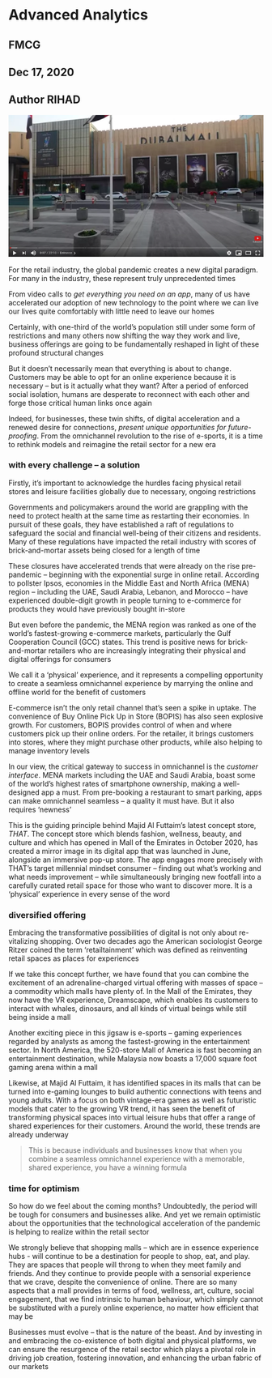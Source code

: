 # Advanced Analytics
## FMCG
## Dec 17, 2020
## Author RIHAD

[![SC2 Video](assets/SC2_youtube.png)](https://www.youtube.com/watch?v=asvgNkTB0RQ "SC2 RAnalytics - Click to Watch!")

For the retail industry, the global pandemic creates a new digital paradigm. For many in the industry, these represent truly unprecedented times

From video calls to *get everything you need on an app*, many of us have accelerated our adoption of new technology to the point where we can live our lives quite comfortably with little need to leave our homes

Certainly, with one-third of the world’s population still under some form of restrictions and many others now shifting the way they work and live, business offerings are going to be fundamentally reshaped in light of these profound structural changes

But it doesn’t necessarily mean that everything is about to change. Customers may be able to opt for an online experience because it is necessary – but is it actually what they want? After a period of enforced social isolation, humans are desperate to reconnect with each other and forge those critical human links once again

Indeed, for businesses, these twin shifts, of digital acceleration and a renewed desire for connections, *present unique opportunities for future-proofing*. From the omnichannel revolution to the rise of e-sports, it is a time to rethink models and reimagine the retail sector for a new era

### with every challenge – a solution
Firstly, it’s important to acknowledge the hurdles facing physical retail stores and leisure facilities globally due to necessary, ongoing restrictions

Governments and policymakers around the world are grappling with the need to protect health at the same time as restarting their economies. In pursuit of these goals, they have established a raft of regulations to safeguard the social and financial well-being of their citizens and residents. Many of these regulations have impacted the retail industry with scores of brick-and-mortar assets being closed for a length of time

These closures have accelerated trends that were already on the rise pre-pandemic – beginning with the exponential surge in online retail. According to pollster Ipsos, economies in the Middle East and North Africa (MENA) region – including the UAE, Saudi Arabia, Lebanon, and Morocco – have experienced double-digit growth in people turning to e-commerce for products they would have previously bought in-store

But even before the pandemic, the MENA region was ranked as one of the world’s fastest-growing e-commerce markets, particularly the Gulf Cooperation Council (GCC) states. This trend is positive news for brick-and-mortar retailers who are increasingly integrating their physical and digital offerings for consumers

We call it a ‘physical’ experience, and it represents a compelling opportunity to create a seamless omnichannel experience by marrying the online and offline world for the benefit of customers

E-commerce isn’t the only retail channel that’s seen a spike in uptake. The convenience of Buy Online Pick Up in Store (BOPIS) has also seen explosive growth. For customers, BOPIS provides control of when and where customers pick up their online orders. For the retailer, it brings customers into stores, where they might purchase other products, while also helping to manage inventory levels

In our view, the critical gateway to success in omnichannel is the *customer interface*. MENA markets including the UAE and Saudi Arabia, boast some of the world’s highest rates of smartphone ownership, making a well-designed app a must. From pre-booking a restaurant to smart parking, apps can make omnichannel seamless – a quality it must have. But it also requires ‘newness’

This is the guiding principle behind Majid Al Futtaim’s latest concept store, *THAT*. The concept store which blends fashion, wellness, beauty, and culture and which has opened in Mall of the Emirates in October 2020, has created a mirror image in its digital app that was launched in June, alongside an immersive pop-up store. The app engages more precisely with THAT’s target millennial mindset consumer – finding out what’s working and what needs improvement – while simultaneously bringing new footfall into a carefully curated retail space for those who want to discover more. It is a ‘physical’ experience in every sense of the word

### diversified offering
Embracing the transformative possibilities of digital is not only about re-vitalizing shopping. Over two decades ago the American sociologist George Ritzer coined the term ‘retailtainment’ which was defined as reinventing retail spaces as places for experiences

If we take this concept further, we have found that you can combine the excitement of an adrenaline-charged virtual offering with masses of space – a commodity which malls have plenty of. In the Mall of the Emirates, they now have the VR experience, Dreamscape, which enables its customers to interact with whales, dinosaurs, and all kinds of virtual beings while still being inside a mall

Another exciting piece in this jigsaw is e-sports – gaming experiences regarded by analysts as among the fastest-growing in the entertainment sector. In North America, the 520-store Mall of America is fast becoming an entertainment destination, while Malaysia now boasts a 17,000 square foot gaming arena within a mall

Likewise, at Majid Al Futtaim, it has identified spaces in its malls that can be turned into e-gaming lounges to build authentic connections with teens and young adults. With a focus on both vintage-era games as well as futuristic models that cater to the growing VR trend, it has seen the benefit of transforming physical spaces into virtual leisure hubs that offer a range of shared experiences for their customers. Around the world, these trends are already underway

>This is because individuals and businesses know that when you combine a seamless omnichannel experience with a memorable, shared experience, you have a winning formula

### time for optimism
So how do we feel about the coming months? Undoubtedly, the period will be tough for consumers and businesses alike. And yet we remain optimistic about the opportunities that the technological acceleration of the pandemic is helping to realize within the retail sector

We strongly believe that shopping malls – which are in essence experience hubs - will continue to be a destination for people to shop, eat, and play. They are spaces that people will throng to when they meet family and friends. And they continue to provide people with a sensorial experience that we crave, despite the convenience of online. There are so many aspects that a mall provides in terms of food, wellness, art, culture, social engagement, that we find intrinsic to human behaviour, which simply cannot be substituted with a purely online experience, no matter how efficient that may be

Businesses must evolve – that is the nature of the beast. And by investing in and embracing the co-existence of both digital and physical platforms, we can ensure the resurgence of the retail sector which plays a pivotal role in driving job creation, fostering innovation, and enhancing the urban fabric of our markets
